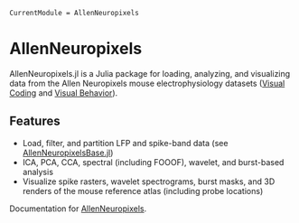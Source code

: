 ```@meta
CurrentModule = AllenNeuropixels
```

# AllenNeuropixels

AllenNeuropixels.jl is a Julia package for loading, analyzing, and visualizing data from the Allen Neuropixels mouse electrophysiology datasets ([Visual Coding](https://portal.brain-map.org/circuits-behavior/visual-coding-neuropixels) and [Visual Behavior](https://portal.brain-map.org/circuits-behavior/visual-behavior-neuropixels)).

## Features
- Load, filter, and partition LFP and spike-band data (see [AllenNeuropixelsBase.jl](https://www.github.com/brendanjohnharris/AllenNeuropixelsBase.jl))
- ICA, PCA, CCA, spectral (including FOOOF), wavelet, and burst-based analysis
- Visualize spike rasters, wavelet spectrograms, burst masks, and 3D renders of the mouse reference atlas (including probe locations)


Documentation for [AllenNeuropixels](https://github.com/brendanjohnharris/AllenNeuropixels.jl).

<!-- ```@index
``` -->